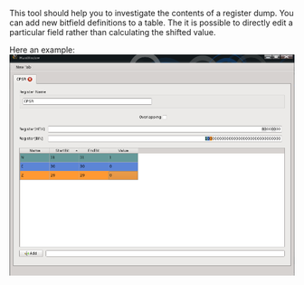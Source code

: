 This tool should help you to investigate the contents of a register dump.
You can add new bitfield definitions to a table. The it is possible to directly
edit a particular field rather than calculating the shifted value. 

Here an example:
![Edit some Bits](/screenshots/RegisterAnalyzer.png?raw=true "Register Analyzer")

